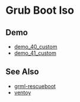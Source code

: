 
# Grub Boot Iso

## Demo

* [demo_40_custom](demo_40_custom)
* [demo_41_custom](demo_41_custom)

## See Also

* [grml-rescueboot](https://wiki.grml.org/doku.php?id=rescueboot)
* [ventoy](https://www.ventoy.net/)

